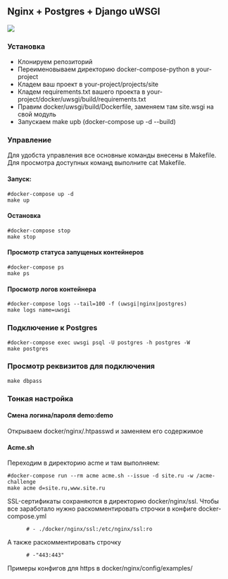 ## Nginx + Postgres + Django uWSGI

![](https://github.com/rhamdeew/docker-compose-python/workflows/Docker%20Image%20CI/badge.svg)

### Установка

- Клонируем репозиторий
- Переименовываем директорию docker-compose-python в your-project
- Кладем ваш проект в your-project/projects/site
- Кладем requirements.txt вашего проекта в your-project/docker/uwsgi/build/requirements.txt
- Правим docker/uwsgi/build/Dockerfile, заменяем там site.wsgi на свой модуль
- Запускаем make upb (docker-compose up -d --build)


### Управление

Для удобста управления все основные команды внесены в Makefile. Для просмотра доступных команд выполните cat Makefile.


#### Запуск:

```
#docker-compose up -d
make up
```


#### Остановка

```
#docker-compose stop
make stop
```


#### Просмотр статуса запущеных контейнеров

```
#docker-compose ps
make ps
```


#### Просмотр логов контейнера

```
#docker-compose logs --tail=100 -f (uwsgi|nginx|postgres)
make logs name=uwsgi
```


### Подключение к Postgres

```
#docker-compose exec uwsgi psql -U postgres -h postgres -W
make postgres
```


### Просмотр реквизитов для подключения

```
make dbpass
```


### Тонкая настройка

#### Смена логина/пароля demo:demo

Открываем docker/nginx/.htpasswd и заменяем его содержимое

#### Acme.sh

Переходим в директорию acme и там выполняем:

```
#docker-compose run --rm acme acme.sh --issue -d site.ru -w /acme-challenge
make acme d=site.ru,www.site.ru
```

SSL-сертификаты сохраняются в директорию docker/nginx/ssl. Чтобы все заработало нужно раскомментировать
строчки в конфиге docker-compose.yml

```
      # - ./docker/nginx/ssl:/etc/nginx/ssl:ro
```

А также раскомментировать строчку

```
      # -"443:443"
```

Примеры конфигов для https в docker/nginx/config/examples/
